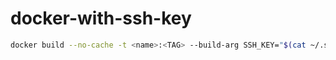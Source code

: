 # docker-with-ssh-key

```bash
docker build --no-cache -t <name>:<TAG> --build-arg SSH_KEY="$(cat ~/.ssh/id_rsa)" .
```
